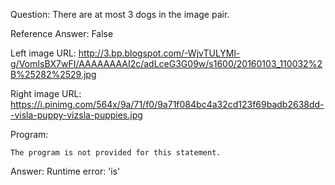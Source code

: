 Question: There are at most 3 dogs in the image pair.

Reference Answer: False

Left image URL: http://3.bp.blogspot.com/-WjvTULYMl-g/VomIsBX7wFI/AAAAAAAAI2c/adLceG3G09w/s1600/20160103_110032%2B%25282%2529.jpg

Right image URL: https://i.pinimg.com/564x/9a/71/f0/9a71f084bc4a32cd123f69badb2638dd--visla-puppy-vizsla-puppies.jpg

Program:

```
The program is not provided for this statement.
```
Answer: Runtime error: 'is'


